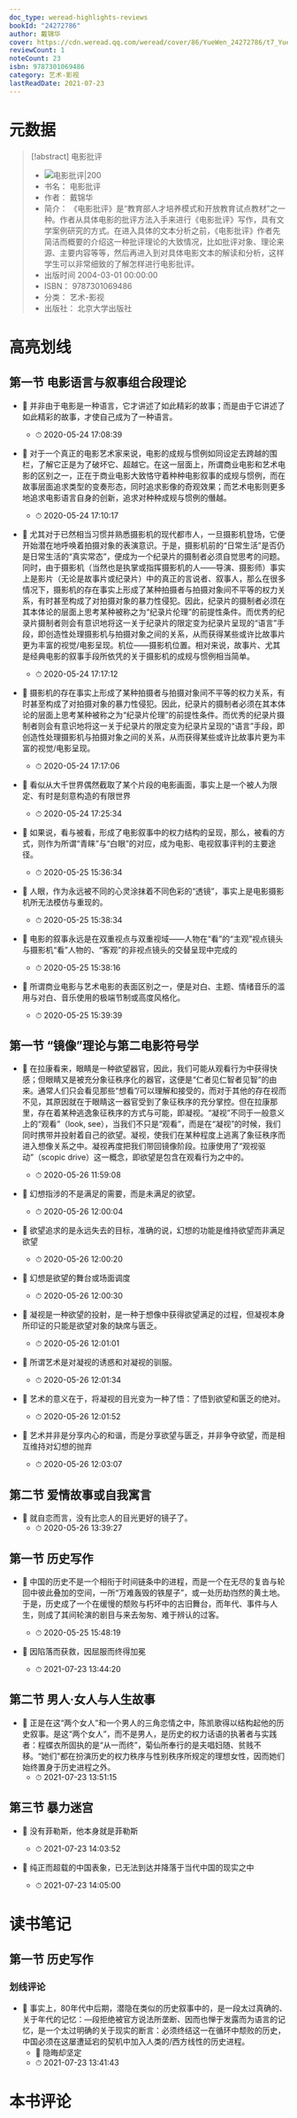```yaml
---
doc_type: weread-highlights-reviews
bookId: "24272786"
author: 戴锦华
cover: https://cdn.weread.qq.com/weread/cover/86/YueWen_24272786/t7_YueWen_24272786.jpg
reviewCount: 1
noteCount: 23
isbn: 9787301069486
category: 艺术-影视
lastReadDate: 2021-07-23
---
```

# 元数据
> [!abstract] 电影批评
> - ![ 电影批评|200](https://cdn.weread.qq.com/weread/cover/86/YueWen_24272786/t7_YueWen_24272786.jpg)
> - 书名： 电影批评
> - 作者： 戴锦华
> - 简介： 《电影批评》是“教育部人才培养模式和开放教育试点教材”之一种。作者从具体电影的批评方法入手来进行《电影批评》写作，具有文学案例研究的方式。在进入具体的文本分析之前，《电影批评》作者先简洁而概要的介绍这一种批评理论的大致情况，比如批评对象、理论来源、主要内容等等，然后再进入到对具体电影文本的解读和分析，这样学生可以非常细致的了解怎样进行电影批评。
> - 出版时间 2004-03-01 00:00:00
> - ISBN： 9787301069486
> - 分类： 艺术-影视
> - 出版社： 北京大学出版社

# 高亮划线

## 第一节 电影语言与叙事组合段理论


- 📌 并非由于电影是一种语言，它才讲述了如此精彩的故事；而是由于它讲述了如此精彩的故事，才使自己成为了一种语言。 
    - ⏱ 2020-05-24 17:08:39 

- 📌 对于一个真正的电影艺术家来说，电影的成规与惯例如同设定去跨越的围栏，了解它正是为了破坏它、超越它。在这一层面上，所谓商业电影和艺术电影的区别之一，正在于商业电影大致恪守着种种电影叙事的成规与惯例，而在故事层面追求类型的变奏形态，同时追求影像的奇观效果；而艺术电影则更多地追求电影语言自身的创新，追求对种种成规与惯例的僭越。 
    - ⏱ 2020-05-24 17:10:17 

- 📌 尤其对于已然相当习惯并熟悉摄影机的现代都市人，一旦摄影机登场，它便开始潜在地呼唤着拍摄对象的表演意识。于是，摄影机前的“日常生活”是否仍是日常生活的“真实常态”，便成为一个纪录片的摄制者必须自觉思考的问题。同时，由于摄影机（当然也是执掌或指挥摄影机的人——导演、摄影师）事实上是影片（无论是故事片或纪录片）中的真正的言说者、叙事人，那么在很多情况下，摄影机的存在事实上形成了某种拍摄者与拍摄对象间不平等的权力关系，有时甚至构成了对拍摄对象的暴力性侵犯。因此，纪录片的摄制者必须在其本体论的层面上思考某种被称之为“纪录片伦理”的前提性条件。而优秀的纪录片摄制者则会有意识地将这一关于纪录片的限定变为纪录片呈现的“语言”手段，即创造性处理摄影机与拍摄对象之间的关系，从而获得某些或许比故事片更为丰富的视觉/电影呈现。机位——摄影机位置。相对来说，故事片、尤其是经典电影的叙事手段所依凭的关于摄影机的成规与惯例相当简单。 
    - ⏱ 2020-05-24 17:17:12 

- 📌 摄影机的存在事实上形成了某种拍摄者与拍摄对象间不平等的权力关系，有时甚至构成了对拍摄对象的暴力性侵犯。因此，纪录片的摄制者必须在其本体论的层面上思考某种被称之为“纪录片伦理”的前提性条件。而优秀的纪录片摄制者则会有意识地将这一关于纪录片的限定变为纪录片呈现的“语言”手段，即创造性处理摄影机与拍摄对象之间的关系，从而获得某些或许比故事片更为丰富的视觉/电影呈现。 
    - ⏱ 2020-05-24 17:17:06 

- 📌 看似从大千世界偶然截取了某个片段的电影画面，事实上是一个被人为限定、有时是刻意构造的有限世界 
    - ⏱ 2020-05-24 17:25:34 

- 📌 如果说，看与被看，形成了电影叙事中的权力结构的呈现，那么，被看的方式，则作为所谓“青睐”与“白眼”的对应，成为电影、电视叙事评判的主要途径。 
    - ⏱ 2020-05-25 15:36:34 

- 📌 人眼，作为永远被不同的心灵涂抹着不同色彩的“透镜”，事实上是电影摄影机所无法模仿与重现的。 
    - ⏱ 2020-05-25 15:38:34 

- 📌 电影的叙事永远是在双重视点与双重视域——人物在“看”的“主观”视点镜头与摄影机“看”人物的、“客观”的非视点镜头的交替呈现中完成的 
    - ⏱ 2020-05-25 15:38:16 

- 📌 所谓商业电影与艺术电影的表面区别之一，便是对白、主题、情绪音乐的滥用与对白、音乐使用的极端节制或高度风格化。 
    - ⏱ 2020-05-25 15:39:39 
## 第一节 “镜像”理论与第二电影符号学


- 📌 在拉康看来，眼睛是一种欲望器官，因此，我们可能从观看行为中获得快感；但眼睛又是被充分象征秩序化的器官，这便是“仁者见仁智者见智”的由来。通常人们只会看见那些“想看”/可以理解和接受的，而对于其他的存在视而不见，其原因就在于眼睛这一器官受到了象征秩序的充分掌控。但在拉康那里，存在着某种逃逸象征秩序的方式与可能，即凝视。“凝视”不同于一般意义上的“观看”（look, see），当我们不只是“观看”，而是在“凝视”的时候，我们同时携带并投射着自己的欲望。凝视，使我们在某种程度上逃离了象征秩序而进入想像关系之中。凝视再度把我们带回镜像阶段。拉康使用了“观视驱动”（scopic drive）这一概念，即欲望是包含在观看行为之中的。 
    - ⏱ 2020-05-26 11:59:08 

- 📌 幻想指涉的不是满足的需要，而是未满足的欲望。 
    - ⏱ 2020-05-26 12:00:04 

- 📌 欲望追求的是永远失去的目标，准确的说，幻想的功能是维持欲望而非满足欲望 
    - ⏱ 2020-05-26 12:00:20 

- 📌 幻想是欲望的舞台或场面调度 
    - ⏱ 2020-05-26 12:00:30 

- 📌 凝视是一种欲望的投射，是一种于想像中获得欲望满足的过程，但凝视本身所印证的只能是欲望对象的缺席与匮乏。 
    - ⏱ 2020-05-26 12:01:01 

- 📌 所谓艺术是对凝视的诱惑和对凝视的驯服。 
    - ⏱ 2020-05-26 12:01:34 

- 📌 艺术的意义在于，将凝视的目光变为一种了悟：了悟到欲望和匮乏的绝对。 
    - ⏱ 2020-05-26 12:01:52 

- 📌 艺术并非是分享内心的和谐，而是分享欲望与匮乏，并非争夺欲望，而是相互维持对幻想的抛弃 
    - ⏱ 2020-05-26 12:03:07 
## 第二节 爱情故事或自我寓言


- 📌 就自恋而言，没有比恋人的目光更好的镜子了。 
    - ⏱ 2020-05-26 13:39:27 
## 第一节 历史写作


- 📌 中国的历史不是一个相衔于时间链条中的进程，而是一个在无尽的复沓与轮回中彼此叠加的空间，一所“万难轰毁的铁屋子”，或一处历劫岿然的黄土地。于是，历史成了一个在缓慢的颓败与朽坏中的古旧舞台，而年代、事件与人生，则成了其间轮演的剧目与来去匆匆、难于辨认的过客。 
    - ⏱ 2020-05-25 15:48:19 
 

- 📌 因陷落而获救，因屈服而终得加冕 
    - ⏱ 2021-07-23 13:44:20 
## 第二节 男人·女人与人生故事


- 📌 正是在这“两个女人”和一个男人的三角恋情之中，陈凯歌得以结构起他的历史叙事。是这“两个女人”，而不是男人，是历史的权力话语的执著者与实践者：程蝶衣所固执的是“从一而终”，菊仙所奉行的是夫唱妇随、贫贱不移。“她们”都在扮演历史的权力秩序与性别秩序所规定的理想女性，因而她们始终置身于历史进程之外。 
    - ⏱ 2021-07-23 13:51:15 
## 第三节 暴力迷宫


- 📌 没有菲勒斯，他本身就是菲勒斯 
    - ⏱ 2021-07-23 14:03:52 

- 📌 纯正而超载的中国表象，已无法到达并降落于当代中国的现实之中 
    - ⏱ 2021-07-23 14:05:00 
# 读书笔记

## 第一节 历史写作

### 划线评论
- 📌 事实上，80年代中后期，潜隐在类似的历史叙事中的，是一段太过真确的、关于年代的记忆：—段拒绝被官方说法所垄断、因而也惮于发露而为语言的记忆，是一个太过明确的关于现实的断言：必须终结这一在循环中颓败的历史，中国必须在这屡遭延宕的契机中加入人类的/西方线性的历史进程。 
    - 💭 隐晦却坚定
    - ⏱ 2021-07-23 13:41:43
   
# 本书评论

